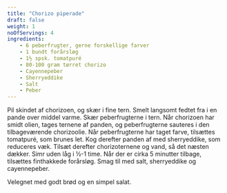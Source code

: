 ```yaml
---
title: "Chorizo piperade"
draft: false
weight: 1
noOfServings: 4
ingredients:
	- 6 peberfrugter, gerne forskellige farver
	- 1 bundt forårsløg
	- 1½ spsk. tomatpuré
	- 80-100 gram tørret chorizo
	- Cayennepeber
	- Sherryeddike
	- Salt
	- Peber
---
```


Pil skindet af chorizoen, og skær i fine tern. Smelt langsomt fedtet fra
i en pande over middel varme. Skær peberfrugterne i tern. Når chorizoen
har smidt olien, tages ternene af panden, og peberfrugterne sauteres i
den tilbageværende chorizoolie. Når peberfrugterne har taget farve,
tilsættes tomatpuré, som brunes let. Kog derefter panden af med
sherryeddike, som reduceres væk. Tilsæt derefter chorizoternene og vand,
så det næsten dækker. Simr uden låg i ½-1 time. Når der er cirka 5
minutter tilbage, tilsættes finthakkede forårsløg. Smag til med salt,
sherryeddike og cayennepeber.

Velegnet med godt brød og en simpel salat.

